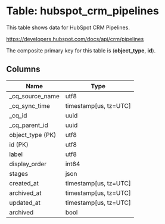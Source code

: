 # Table: hubspot_crm_pipelines

This table shows data for HubSpot CRM Pipelines.

https://developers.hubspot.com/docs/api/crm/pipelines

The composite primary key for this table is (**object_type**, **id**).

## Columns

| Name          | Type          |
| ------------- | ------------- |
|_cq_source_name|utf8|
|_cq_sync_time|timestamp[us, tz=UTC]|
|_cq_id|uuid|
|_cq_parent_id|uuid|
|object_type (PK)|utf8|
|id (PK)|utf8|
|label|utf8|
|display_order|int64|
|stages|json|
|created_at|timestamp[us, tz=UTC]|
|archived_at|timestamp[us, tz=UTC]|
|updated_at|timestamp[us, tz=UTC]|
|archived|bool|